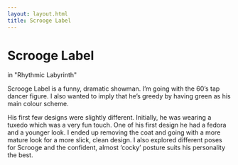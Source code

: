 ```yaml
---
layout: layout.html
title: Scrooge Label
---
```

<div class="leftPage">
               <div class="content singlePage">
               <div class="titleOfContent">
               <h1>Scrooge Label</h1>
               <p>in "Rhythmic Labyrinth"</p>
               </div>
               <p>Scrooge Label is a funny, dramatic showman. I’m going with the 60’s tap dancer figure. I also wanted to imply that he’s greedy by having green as his main colour scheme.</p>
               <p>His first few designs were slightly different. Initially, he was wearing a tuxedo which was a very fun touch. One of his first design he had a fedora and a younger look. I ended up removing the coat and going with a more mature look for a more slick, clean design. I also explored different poses for Scrooge and the confident, almost ‘cocky’ posture suits his personality the best. </p>
               </div>  
</div>
<div class="rightPage">
     <div class="photo sbA"></div>
     <div class="photo sbB"></div>
     <div class="photo sbD"></div>
     <div class="photo sbMinion"></div>
</div>

